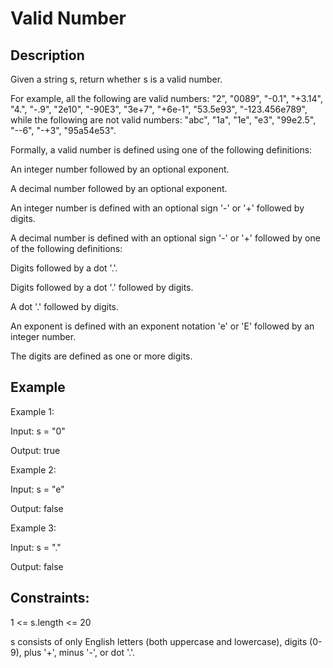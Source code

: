 # Valid Number
## Description

Given a string s, return whether s is a valid number.

For example, all the following are valid numbers: "2", "0089", "-0.1", "+3.14", "4.", "-.9", "2e10", "-90E3", "3e+7", "+6e-1", "53.5e93", "-123.456e789", while the following are not valid numbers: "abc", "1a", "1e", "e3", "99e2.5", "--6", "-+3", "95a54e53".

Formally, a valid number is defined using one of the following definitions:

An integer number followed by an optional exponent.

A decimal number followed by an optional exponent.

An integer number is defined with an optional sign '-' or '+' followed by digits.

A decimal number is defined with an optional sign '-' or '+' followed by one of the following definitions:

Digits followed by a dot '.'.

Digits followed by a dot '.' followed by digits.

A dot '.' followed by digits.

An exponent is defined with an exponent notation 'e' or 'E' followed by an integer number.

The digits are defined as one or more digits.

## Example
Example 1:

Input: s = "0"

Output: true

Example 2:

Input: s = "e"

Output: false

Example 3:

Input: s = "."

Output: false


## Constraints:

1 <= s.length <= 20

s consists of only English letters (both uppercase and lowercase), digits (0-9), plus '+', minus '-', or dot '.'.